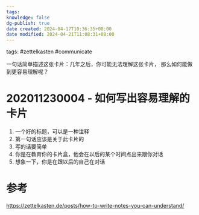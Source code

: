 ```yaml
---
tags: 
knowledge: false
dg-publish: true
date created: 2024-04-17T10:36:35+08:00
date modified: 2024-04-21T11:08:31+08:00
---
```


tags: #zettelkasten #communicate

一句话简单描述这张卡片：几年之后，你可能无法理解这张卡片，
那么如何能做到更容易理解呢？

# 202011230004 - 如何写出容易理解的卡片

1. 一个好的标题，可以是一种注释
2. 第一句话应该是关于此卡片的
3. 写的话要简单
4. 你是在教育你的卡片盒，他会在以后的某个时间点出来跟你对话
5. 想象一下，你是在跟以后的自己在对话

# 参考

https://zettelkasten.de/posts/how-to-write-notes-you-can-understand/
